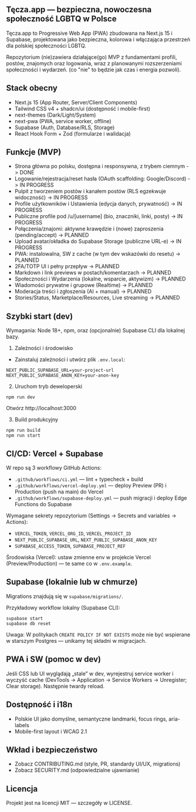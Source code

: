 ## Tęcza.app — bezpieczna, nowoczesna społeczność LGBTQ w Polsce

Tęcza.app to Progressive Web App (PWA) zbudowana na Next.js 15 i Supabase, projektowana jako bezpieczna, kolorowa i włączająca przestrzeń dla polskiej społeczności LGBTQ.

Repozytorium (nie)zawiera działające(go) MVP z fundamentami profili, postów, znajomych oraz logowania, wraz z planowanymi rozszerzeniami społeczności i wydarzeń. (co "nie" to będzie jak czas i energia pozwoli).

## Stack obecny

- Next.js 15 (App Router, Server/Client Components)
- Tailwind CSS v4 + shadcn/ui (dostępność i mobile-first)
- next-themes (Dark/Light/System)
- next-pwa (PWA, service worker, offline)
- Supabase (Auth, Database/RLS, Storage)
- React Hook Form + Zod (formularze i walidacja)

## Funkcje (MVP)

- Strona główna po polsku, dostępna i responsywna, z trybem ciemnym -> DONE
- Logowanie/rejestracja/reset hasła (OAuth scaffolding: Google/Discord) -> IN PROGRESS
- Pulpit z tworzeniem postów i kanałem postów (RLS egzekwuje widoczność) -> IN PROGRESS
- Profile użytkowników i Ustawienia (edycja danych, prywatność) -> IN PROGRESS
- Publiczne profile pod /u/[username] (bio, znaczniki, linki, posty) -> IN PROGRESS
- Połączenia/znajomi: aktywne krawędzie i (nowe) zaproszenia (pending/accept) -> PLANNED
- Upload avatar/okładka do Supabase Storage (publiczne URL-e) -> IN PROGRESS
- PWA: instalowalna, SW z cache (w tym dev wskazówki do resetu) -> PLANNED
- 2FA/TOTP UI i pełny przepływ -> PLANNED
- Markdown i link previews w postach/komentarzach -> PLANNED
- Społeczności i Wydarzenia (lokalne, wsparcie, aktywizm) -> PLANNED
- Wiadomości prywatne i grupowe (Realtime) -> PLANNED
- Moderacja treści i zgłoszenia (AI + manual) -> PLANNED
- Stories/Status, Marketplace/Resources, Live streaming -> PLANNED

## Szybki start (dev)

Wymagania: Node 18+, npm, oraz (opcjonalnie) Supabase CLI dla lokalnej bazy.

1. Zależności i środowisko

- Zainstaluj zależności i utwórz plik `.env.local`:

```
NEXT_PUBLIC_SUPABASE_URL=your-project-url
NEXT_PUBLIC_SUPABASE_ANON_KEY=your-anon-key
```

2. Uruchom tryb deweloperski

```
npm run dev
```

Otwórz http://localhost:3000

3. Build produkcyjny

```
npm run build
npm run start
```

## CI/CD: Vercel + Supabase

W repo są 3 workflowy GitHub Actions:

- `.github/workflows/ci.yml` — lint + typecheck + build
- `.github/workflows/vercel-deploy.yml` — deploy Preview (PR) i Production (push na main) do Vercel
- `.github/workflows/supabase-deploy.yml` — push migracji i deploy Edge Functions do Supabase

Wymagane sekrety repozytorium (Settings → Secrets and variables → Actions):

- `VERCEL_TOKEN`, `VERCEL_ORG_ID`, `VERCEL_PROJECT_ID`
- `NEXT_PUBLIC_SUPABASE_URL`, `NEXT_PUBLIC_SUPABASE_ANON_KEY`
- `SUPABASE_ACCESS_TOKEN`, `SUPABASE_PROJECT_REF`

Środowiska (Vercel): ustaw zmienne env w projekcie Vercel (Preview/Production) — te same co w `.env.example`.

## Supabase (lokalnie lub w chmurze)

Migrations znajdują się w `supabase/migrations/`.

Przykładowy workflow lokalny (Supabase CLI):

```
supabase start
supabase db reset
```

Uwaga: W politykach `CREATE POLICY IF NOT EXISTS` może nie być wspierane w starszym Postgres — unikamy tej składni w migracjach.

## PWA i SW (pomoc w dev)

Jeśli CSS lub UI wyglądają „stale” w dev, wyrejestruj service worker i wyczyść cache (DevTools → Application → Service Workers → Unregister; Clear storage). Następnie twardy reload.

## Dostępność i i18n

- Polskie UI jako domyślne, semantyczne landmarki, focus rings, aria-labels
- Mobile-first layout i WCAG 2.1

## Wkład i bezpieczeństwo

- Zobacz CONTRIBUTING.md (style, PR, standardy UI/UX, migrations)
- Zobacz SECURITY.md (odpowiedzialne ujawnianie)

## Licencja

Projekt jest na licencji MIT — szczegóły w LICENSE.
